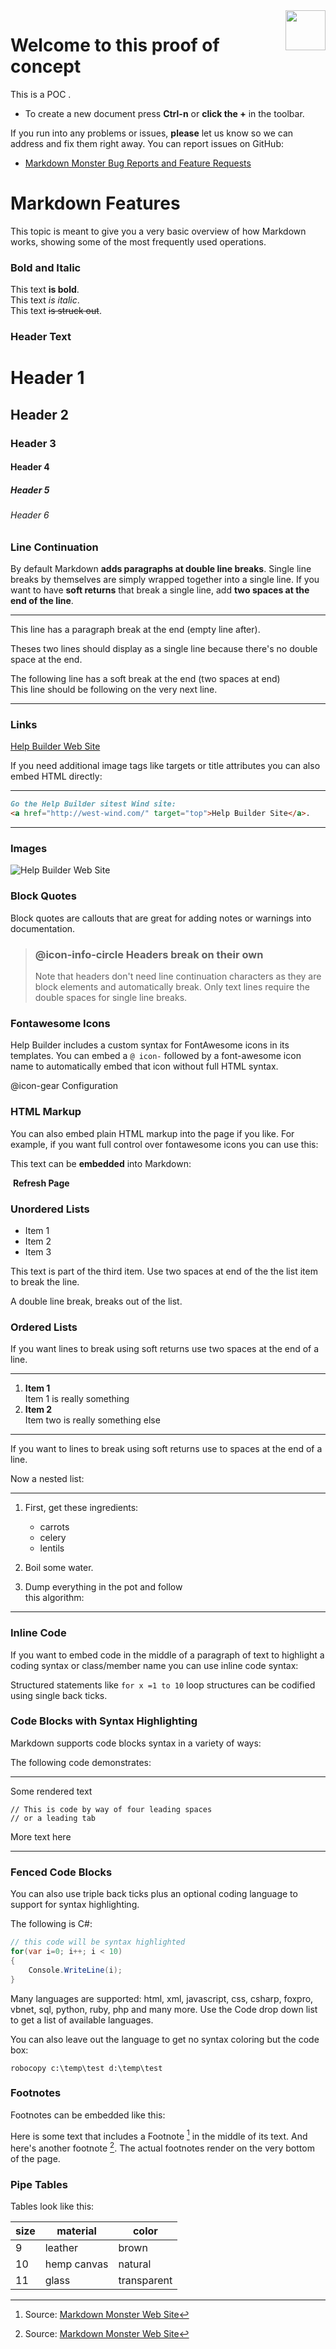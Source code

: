 <img src="http://yourcobol.net/images/imagesgen/poc_transparent.png" align="right" style="height: 64px"/>

# Welcome to this proof of concept
This is a POC .

* To create a new document press **Ctrl-n** or **click the +** in the toolbar.

If you run into any problems or issues, **please** let us know so we can address and fix them right away. You can report issues on GitHub:

* <a href="https://github.com/RickStrahl/MarkdownMonster/issues" target="top">Markdown Monster Bug Reports and Feature Requests</a>

# Markdown Features
This topic is meant to give you a very basic overview of how Markdown works, showing some of the most frequently used operations.

### Bold and Italic
This text **is bold**.  
This text *is italic*.  
This text ~~is struck out~~.

### Header Text
# Header 1
## Header 2
### Header 3
#### Header 4
##### Header 5
###### Header 6


### Line Continuation
By default Markdown **adds paragraphs at double line breaks**. Single line breaks by themselves are simply wrapped together into a single line. If you want to have **soft returns** that break a single line, add **two spaces at the end of the line**.

---

This line has a paragraph break at the end (empty line after).

Theses two lines should display as a single
line because there's no double space at the end.

The following line has a soft break at the end (two spaces at end)  
This line should be following on the very next line.

---

### Links
[Help Builder Web Site](http://helpbuilder.west-wind.com/)

If you need additional image tags like targets or title attributes you can also embed HTML directly:

---

```markdown
Go the Help Builder sitest Wind site: 
<a href="http://west-wind.com/" target="top">Help Builder Site</a>.
```
---

### Images
![Help Builder Web Site](https://helpbuilder.west-wind.com/Images/wwhelp_128.png)


### Block Quotes
Block quotes are callouts that are great for adding notes or warnings into documentation.

> ### @icon-info-circle Headers break on their own
> Note that headers don't need line continuation characters as they are block elements and automatically break. Only text lines require the double spaces for single line breaks.

### Fontawesome Icons
Help Builder includes a custom syntax for FontAwesome icons in its templates. You can embed a `@ icon-` followed by a font-awesome icon name to automatically embed that icon without full HTML syntax.

@icon-gear Configuration

### HTML Markup
You can also embed plain HTML markup into the page if you like. For example, if you want full control over fontawesome icons you can use this:

This text can be **embedded** into Markdown:  

<i class="fa fa-refresh fa-spin fa-2x"></i> &nbsp;**Refresh Page**

### Unordered Lists
* Item 1
* Item 2
* Item 3  

This text is part of the third item. Use two spaces at end of the the list item to break the line.

A double line break, breaks out of the list.

### Ordered Lists
If you want lines to break using soft returns use two
spaces at the end of a line. 

---

1. **Item 1**  
Item 1 is really something
2. **Item 2**  
Item two is really something else

---

If you want to lines to break using soft returns use to spaces at the end of a line. 

Now a nested list:

---
1. First, get these ingredients:

      * carrots
      * celery
      * lentils

 2. Boil some water.

 3. Dump everything in the pot and follow  
    this algorithm:
---


### Inline Code
If you want to embed code in the middle of a paragraph of text to highlight a coding syntax or class/member name you can use inline code syntax:

Structured statements like `for x =1 to 10` loop structures 
can be codified using single back ticks.

### Code Blocks with Syntax Highlighting
Markdown supports code blocks syntax in a variety of ways:

The following code demonstrates:

---
Some rendered text

    // This is code by way of four leading spaces
    // or a leading tab

More text here

---

### Fenced Code Blocks
You can also use triple back ticks plus an optional coding language to support for syntax highlighting.

The following is C#:

```csharp
// this code will be syntax highlighted
for(var i=0; i++; i < 10)
{
    Console.WriteLine(i);
}
```    

Many languages are supported: html, xml, javascript, css, csharp, foxpro, vbnet, sql, python, ruby, php and many more. Use the Code drop down list to get a list of available languages.

You can also leave out the language to get no syntax coloring but the code box:

```
robocopy c:\temp\test d:\temp\test
```

### Footnotes
Footnotes can be embedded like this:

Here is some text that includes a Footnote [^1] in the middle of its text. And here's another footnote [^2]. The actual footnotes render on the very bottom of the page.

[^1]: Source: [Markdown Monster Web Site](http://markdownmonster.west-wind.com)
[^2]: Source: [Markdown Monster Web Site](http://markdownmonster.west-wind.com)

### Pipe Tables
Tables look like this:

|size | material     | color       |
|---- | ------------ | ------------|
|9    | leather      | brown  |
|10   | hemp canvas  | natural |
|11   | glass        | transparent |



